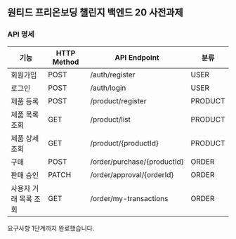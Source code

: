 ## 원티드 프리온보딩 챌린지 백엔드 20 사전과제  

### API 명세
| 기능             | HTTP Method | API Endpoint           | 분류    |
|----------------|-------------|-----------------------|--------|
| 회원가입        | POST        | /auth/register        | USER   |
| 로그인          | POST        | /auth/login           | USER   |
| 제품 등록       | POST        | /product/register     | PRODUCT|
| 제품 목록 조회  | GET         | /product/list         | PRODUCT|
| 제품 상세 조회  | GET         | /product/{productId}  | PRODUCT|
| 구매            | POST        | /order/purchase/{productId} | ORDER |
| 판매 승인       | PATCH       | /order/approval/{orderId} | ORDER |
| 사용자 거래 목록 조회 | GET   | /order/my-transactions | ORDER |  


요구사항 1단계까지 완료했습니다.
